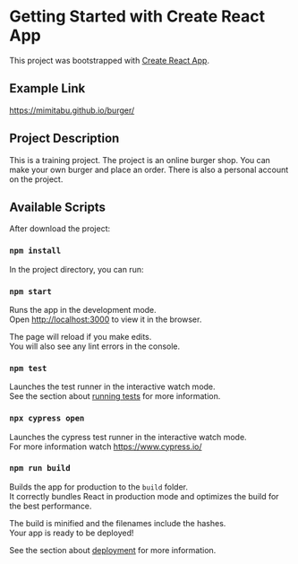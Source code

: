 # Getting Started with Create React App

This project was bootstrapped with [Create React App](https://github.com/facebook/create-react-app).

## Example Link

https://mimitabu.github.io/burger/

## Project Description

This is a training project. The project is an online burger shop. You can make your own burger and place an order. There is also a personal account on the project.

## Available Scripts

After download the project: 

### `npm install`

In the project directory, you can run:

### `npm start`

Runs the app in the development mode.\
Open [http://localhost:3000](http://localhost:3000) to view it in the browser.

The page will reload if you make edits.\
You will also see any lint errors in the console.

### `npm test`

Launches the test runner in the interactive watch mode.\
See the section about [running tests](https://facebook.github.io/create-react-app/docs/running-tests) for more information.

### `npx cypress open`

Launches the cypress test runner in the interactive watch mode.\
For more information watch https://www.cypress.io/

### `npm run build`

Builds the app for production to the `build` folder.\
It correctly bundles React in production mode and optimizes the build for the best performance.

The build is minified and the filenames include the hashes.\
Your app is ready to be deployed!

See the section about [deployment](https://facebook.github.io/create-react-app/docs/deployment) for more information.

